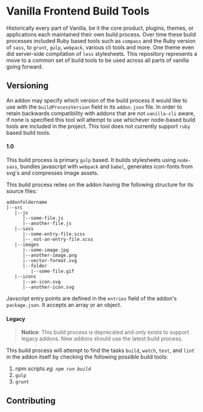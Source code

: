 # Vanilla Frontend Build Tools

Historically every part of Vanilla, be it the core product, plugins, themes, or applications each maintained their own build process. Over time these build processes included Ruby based tools such as `compass` and the Ruby version of `sass`, to `grunt`, `gulp`, `webpack`, various cli tools and more. One theme even did server-side compilation of `less` stylesheets. This repository represents a move to a common set of build tools to be used across all parts of vanilla going forward.

## Versioning

An addon may specify which version of the build process it would like to use with the `buildProcessVersion` field in its `addon.json` file. In order to retain backwards compatibility with addons that are not `vanilla-cli` aware, if none is specified this tool will attempt to use whichever node-based build tools are included in the project. This tool does not currently support `ruby` based build tools.

#### 1.0

This build process is primary `gulp` based. It builds stylesheets using `node-sass`, bundles javascript with `webpack` and `babel`, generates icon-fonts from svg's and compresses image assets.

This build process relies on the addon having the following structure for its source files:

```
addonfoldername
|--src
   |--js
      |--some-file.js
      |--another-file.js
   |--sass
      |--some-entry-file.scss
      |--_not-an-entry-file.scss
   |--images
      |--some-image.jpg
      |--another-image.png
      |--vector-format.svg
      |--folder
         |--some-file.gif
   |--icons
      |--an-icon.svg
      |--another-icon.svg
```

Javscript entry points are defined in the `entries` field of the addon's `package.json`. It accepts an array or an object.

#### Legacy

> __Notice__: This build process is deprecated and only exists to support legacy addons. New addons should use the latest build process.

This build process will attempt to find the tasks `build`, `watch`, `test`, and `lint` in the addon itself by checking the following possible build tools:

1. npm scripts *eg. `npm run build`*
2. `gulp`
3. `grunt`

## Contributing
